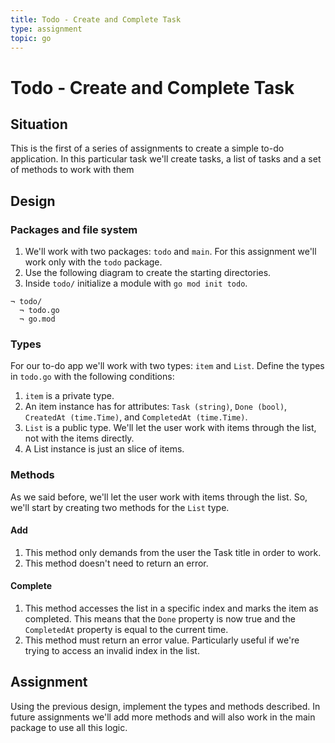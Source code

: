 ```yaml
---
title: Todo - Create and Complete Task
type: assignment
topic: go
---
```


# Todo - Create and Complete Task

## Situation

This is the first of a series of assignments to create a simple to-do application. In this particular task we'll create tasks, a list of tasks and a set of methods to work with them

## Design

### Packages and file system

1. We'll work with two packages: `todo` and `main`. For this assignment we'll work only with the `todo` package.
2. Use the following diagram to create the starting directories.
3. Inside `todo/` initialize a module with `go mod init todo`.

```
¬ todo/
  ¬ todo.go
  ¬ go.mod
```

### Types

For our to-do app we'll work with two types: `item` and `List`. Define the types in `todo.go` with the following conditions:

1. `item` is a private type.
2. An item instance has for attributes: `Task (string)`, `Done (bool)`, `CreatedAt (time.Time)`, and `CompletedAt (time.Time)`.
3. `List` is a public type. We'll let the user work with items through the list, not with the items directly.
4. A List instance is just an slice of items.

### Methods

As we said before, we'll let the user work with items through the list. So, we'll start by creating two methods for the `List` type.

#### Add

1. This method only demands from the user the Task title in order to work.
2. This method doesn't need to return an error.

#### Complete

1. This method accesses the list in a specific index and marks the item as completed. This means that the `Done` property is now true and the `CompletedAt` property is equal to the current time.
2. This method must return an error value. Particularly useful if we're trying to access an invalid index in the list.

## Assignment

Using the previous design, implement the types and methods described. In future assignments we'll add more methods and will also work in the main package to use all this logic.
